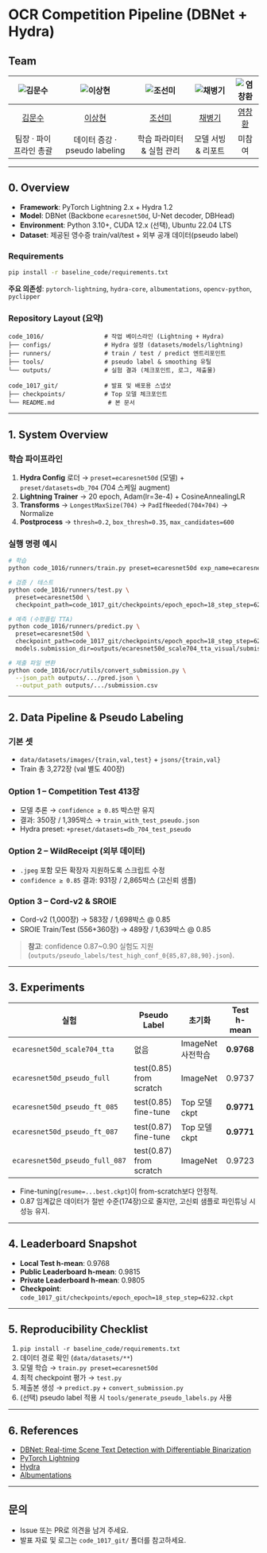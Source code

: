 # OCR Competition Pipeline (DBNet + Hydra)

## Team

| ![김문수](https://avatars.githubusercontent.com/ashrate) | ![이상현](https://avatars.githubusercontent.com/yourshlee) | ![조선미](https://avatars.githubusercontent.com/LearnSphere-2025) | ![채병기](https://avatars.githubusercontent.com/avatar196kc) | ![염창환](https://avatars.githubusercontent.com/cat2oon) |
| :--------------------------------------------------------------: | :--------------------------------------------------------------: | :--------------------------------------------------------------: | :--------------------------------------------------------------: | :--------------------------------------------------------------: |
| [김문수](https://github.com/ashrate) | [이상현](https://github.com/yourshlee) | [조선미](https://github.com/LearnSphere-2025) | [채병기](https://github.com/avatar196kc) | [염창환](https://github.com/cat2oon) |
| 팀장 · 파이프라인 총괄 | 데이터 증강 · pseudo labeling | 학습 파라미터 & 실험 관리 | 모델 서빙 & 리포트 | 미참여 |

---

## 0. Overview
- **Framework**: PyTorch Lightning 2.x + Hydra 1.2
- **Model**: DBNet (Backbone `ecaresnet50d`, U-Net decoder, DBHead)
- **Environment**: Python 3.10+, CUDA 12.x (선택), Ubuntu 22.04 LTS
- **Dataset**: 제공된 영수증 train/val/test + 외부 공개 데이터(pseudo label)

### Requirements
```bash
pip install -r baseline_code/requirements.txt
```
**주요 의존성**: `pytorch-lightning`, `hydra-core`, `albumentations`, `opencv-python`, `pyclipper`

### Repository Layout (요약)
```
code_1016/                 # 작업 베이스라인 (Lightning + Hydra)
├── configs/               # Hydra 설정 (datasets/models/lightning)
├── runners/               # train / test / predict 엔트리포인트
├── tools/                 # pseudo label & smoothing 유틸
└── outputs/               # 실험 결과 (체크포인트, 로그, 제출물)

code_1017_git/             # 발표 및 배포용 스냅샷
├── checkpoints/           # Top 모델 체크포인트
└── README.md               # 본 문서
```

---

## 1. System Overview
### 학습 파이프라인
1. **Hydra Config** 로더 → `preset=ecaresnet50d` (모델) + `preset/datasets=db_704` (704 스케일 augment)
2. **Lightning Trainer** → 20 epoch, Adam(lr=3e-4) + CosineAnnealingLR
3. **Transforms** → `LongestMaxSize(704)` → `PadIfNeeded(704×704)` → Normalize
4. **Postprocess** → `thresh=0.2`, `box_thresh=0.35`, `max_candidates=600`

### 실행 명령 예시
```bash
# 학습
python code_1016/runners/train.py preset=ecaresnet50d exp_name=ecaresnet50d_scale704_tta

# 검증 / 테스트
python code_1016/runners/test.py \
  preset=ecaresnet50d \
  checkpoint_path=code_1017_git/checkpoints/epoch_epoch=18_step_step=6232.ckpt

# 예측 (수평플립 TTA)
python code_1016/runners/predict.py \
  preset=ecaresnet50d \
  checkpoint_path=code_1017_git/checkpoints/epoch_epoch=18_step_step=6232.ckpt \
  models.submission_dir=outputs/ecaresnet50d_scale704_tta_visual/submissions

# 제출 파일 변환
python code_1016/ocr/utils/convert_submission.py \
  --json_path outputs/.../pred.json \
  --output_path outputs/.../submission.csv
```

---

## 2. Data Pipeline & Pseudo Labeling
### 기본 셋
- `data/datasets/images/{train,val,test}` + `jsons/{train,val}`
- Train 총 3,272장 (val 별도 400장)

### Option 1 – Competition Test 413장
- 모델 추론 → `confidence ≥ 0.85` 박스만 유지
- 결과: 350장 / 1,395박스 → `train_with_test_pseudo.json`
- Hydra preset: `+preset/datasets=db_704_test_pseudo`

### Option 2 – WildReceipt (외부 데이터)
- `.jpeg` 포함 모든 확장자 지원하도록 스크립트 수정
- `confidence ≥ 0.85` 결과: 931장 / 2,865박스 (고신뢰 샘플)

### Option 3 – Cord-v2 & SROIE
- Cord-v2 (1,000장) → 583장 / 1,698박스 @ 0.85
- SROIE Train/Test (556+360장) → 489장 / 1,639박스 @ 0.85

> **참고**: confidence 0.87~0.90 실험도 지원 (`outputs/pseudo_labels/test_high_conf_0{85,87,88,90}.json`).

---

## 3. Experiments
| 실험 | Pseudo Label | 초기화 | Test h-mean |
|---|---|---|---|
| `ecaresnet50d_scale704_tta` | 없음 | ImageNet 사전학습 | **0.9768** |
| `ecaresnet50d_pseudo_full` | test(0.85) from scratch | ImageNet | 0.9737 |
| `ecaresnet50d_pseudo_ft_085` | test(0.85) fine-tune | Top 모델 ckpt | **0.9771** |
| `ecaresnet50d_pseudo_ft_087` | test(0.87) fine-tune | Top 모델 ckpt | **0.9771** |
| `ecaresnet50d_pseudo_full_087` | test(0.87) from scratch | ImageNet | 0.9723 |

- Fine-tuning(`resume=...best.ckpt`)이 from-scratch보다 안정적.
- 0.87 임계값은 데이터가 절반 수준(174장)으로 줄지만, 고신뢰 샘플로 파인튜닝 시 성능 유지.

---

## 4. Leaderboard Snapshot
- **Local Test h-mean**: 0.9768
- **Public Leaderboard h-mean**: 0.9815
- **Private Leaderboard h-mean**: 0.9805
- **Checkpoint**: `code_1017_git/checkpoints/epoch_epoch=18_step_step=6232.ckpt`

---

## 5. Reproducibility Checklist
1. `pip install -r baseline_code/requirements.txt`
2. 데이터 경로 확인 (`data/datasets/**`)
3. 모델 학습 → `train.py preset=ecaresnet50d`
4. 최적 checkpoint 평가 → `test.py`
5. 제출본 생성 → `predict.py` + `convert_submission.py`
6. (선택) pseudo label 적용 시 `tools/generate_pseudo_labels.py` 사용

---

## 6. References
- [DBNet: Real-time Scene Text Detection with Differentiable Binarization](https://arxiv.org/abs/1911.08947)
- [PyTorch Lightning](https://lightning.ai/)
- [Hydra](https://hydra.cc/)
- [Albumentations](https://albumentations.ai/)

---

## 문의
- Issue 또는 PR로 의견을 남겨 주세요.
- 발표 자료 및 로그는 `code_1017_git/` 폴더를 참고하세요.
